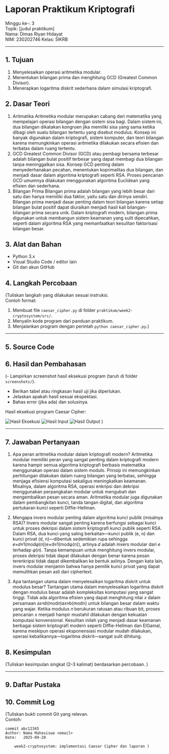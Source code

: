 # Laporan Praktikum Kriptografi
Minggu ke-: 3  
Topik: [judul praktikum]  
Nama: Dimas Riyan Hidayat  
NIM: 230202746 
Kelas: 5IKRB  

---

## 1. Tujuan
1. Menyelesaikan operasi aritmetika modular.
2. Menentukan bilangan prima dan menghitung GCD (Greatest Common Divisor).
3. Menerapkan logaritma diskrit sederhana dalam simulasi kriptografi.


## 2. Dasar Teori
1. Aritmatika
   Aritmetika modular merupakan cabang dari matematika yang mempelajari operasi bilangan dengan sistem sisa bagi. Dalam sistem ini, dua bilangan dikatakan kongruen jika memiliki sisa yang sama ketika dibagi oleh suatu bilangan tertentu yang disebut modulus. Konsep ini banyak digunakan dalam kriptografi, sistem komputer, dan teori bilangan karena memungkinkan operasi aritmetika dilakukan secara efisien dan terbatas dalam ruang tertentu.
2. GCD
   Greatest Common Divisor (GCD) atau pembagi bersama terbesar adalah bilangan bulat positif terbesar yang dapat membagi dua bilangan tanpa meninggalkan sisa. Konsep GCD penting dalam menyederhanakan pecahan, menentukan koprimalitas dua bilangan, dan menjadi dasar dalam algoritma kriptografi seperti RSA. Proses pencarian GCD umumnya dilakukan menggunakan algoritma Euclidean yang efisien dan sederhana.
3. Bilangan Prima
   Bilangan prima adalah bilangan yang lebih besar dari satu dan hanya memiliki dua faktor, yaitu satu dan dirinya sendiri. Bilangan prima menjadi dasar penting dalam teori bilangan karena setiap bilangan bulat positif dapat diuraikan menjadi hasil kali bilangan-bilangan prima secara unik. Dalam kriptografi modern, bilangan prima digunakan untuk membangun sistem keamanan yang sulit dipecahkan, seperti dalam algoritma RSA yang memanfaatkan kesulitan faktorisasi bilangan besar.

## 3. Alat dan Bahan
- Python 3.x  
- Visual Studio Code / editor lain  
- Git dan akun GitHub 


## 4. Langkah Percobaan
(Tuliskan langkah yang dilakukan sesuai instruksi.  
Contoh format:
1. Membuat file `caesar_cipher.py` di folder `praktikum/week2-cryptosystem/src/`.
2. Menyalin kode program dari panduan praktikum.
3. Menjalankan program dengan perintah `python caesar_cipher.py`.)

---

## 5. Source Code




## 6. Hasil dan Pembahasan
(- Lampirkan screenshot hasil eksekusi program (taruh di folder `screenshots/`).  
- Berikan tabel atau ringkasan hasil uji jika diperlukan.  
- Jelaskan apakah hasil sesuai ekspektasi.  
- Bahas error (jika ada) dan solusinya. 

Hasil eksekusi program Caesar Cipher:

![Hasil Eksekusi](screenshots/output.png)
![Hasil Input](screenshots/input.png)
![Hasil Output](screenshots/output.png)
)

---

## 7. Jawaban Pertanyaan
1. Apa peran aritmetika modular dalam kriptografi modern?
Aritmetika modular memiliki peran yang sangat penting dalam kriptografi modern karena hampir semua algoritma kriptografi berbasis matematika menggunakan operasi dalam sistem modulo. Prinsip ini memungkinkan perhitungan dilakukan dalam ruang bilangan yang terbatas, sehingga menjaga efisiensi komputasi sekaligus meningkatkan keamanan. Misalnya, dalam algoritma RSA, operasi enkripsi dan dekripsi menggunakan perpangkatan modular untuk mengubah dan mengembalikan pesan secara aman. Aritmetika modular juga digunakan dalam pembangkitan kunci, tanda tangan digital, dan algoritma pertukaran kunci seperti Diffie-Hellman.

2. Mengapa invers modular penting dalam algoritma kunci publik (misalnya RSA)? 
Invers modular sangat penting karena berfungsi sebagai kunci untuk proses dekripsi dalam sistem kriptografi kunci publik seperti RSA. Dalam RSA, dua kunci yang saling berkaitan—kunci publik (e, n) dan kunci privat (d, n)—dibentuk sedemikian rupa sehingga 𝑒×𝑑≡1(mod𝜑(𝑛))e×d≡1(modφ(n)), artinya 𝑑 adalah invers modular dari 𝑒 terhadap 𝜑(𝑛). Tanpa kemampuan untuk menghitung invers modular, proses dekripsi tidak dapat dilakukan dengan benar karena pesan terenkripsi tidak dapat dikembalikan ke bentuk aslinya. Dengan kata lain, invers modular menjamin bahwa hanya pemilik kunci privat yang dapat memulihkan pesan asli dari ciphertext.

3. Apa tantangan utama dalam menyelesaikan logaritma diskrit untuk modulus besar?
Tantangan utama dalam menyelesaikan logaritma diskrit dengan modulus besar adalah kompleksitas komputasi yang sangat tinggi. Tidak ada algoritma efisien yang dapat menghitung nilai 𝑥 dalam persamaan 𝑎𝑥≡𝑏(mod𝑛)ax≡b(modn) untuk bilangan besar dalam waktu yang wajar. Ketika modulus 𝑛 berukuran ratusan atau ribuan bit, proses pencarian 𝑥 menjadi hampir mustahil dilakukan dengan kekuatan komputasi konvensional. Kesulitan inilah yang menjadi dasar keamanan berbagai sistem kriptografi modern seperti Diffie-Hellman dan ElGamal, karena meskipun operasi eksponensiasi modular mudah dilakukan, operasi kebalikannya—logaritma diskrit—sangat sulit dihitung.


## 8. Kesimpulan
(Tuliskan kesimpulan singkat (2–3 kalimat) berdasarkan percobaan.  )

---

## 9. Daftar Pustaka

## 10. Commit Log
(Tuliskan bukti commit Git yang relevan.  
Contoh:
```
commit abc12345
Author: Nama Mahasiswa <email>
Date:   2025-09-20

    week2-cryptosystem: implementasi Caesar Cipher dan laporan )
```
